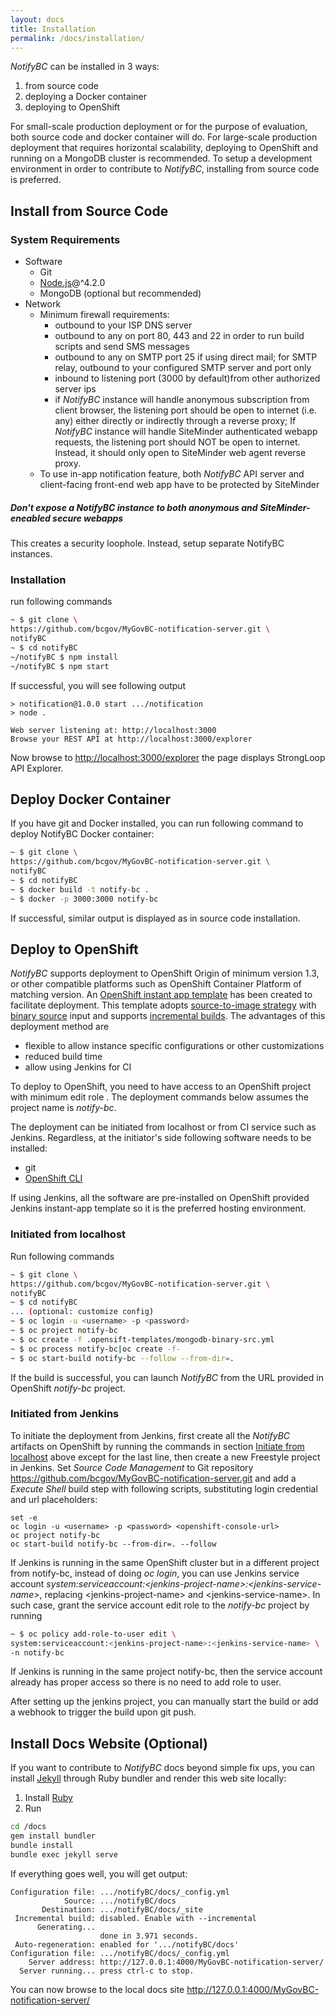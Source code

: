 ```yaml
---
layout: docs
title: Installation
permalink: /docs/installation/
---
```


*NotifyBC* can be installed in 3 ways:

  1. from source code 
  2. deploying a Docker container
  3. deploying to OpenShift
  
For small-scale production deployment or for the purpose of evaluation, both source code and docker container will do. For large-scale production deployment that requires horizontal scalability, deploying to OpenShift and running on a MongoDB cluster is recommended. To setup a development environment in order to contribute to *NotifyBC*, installing from source code is preferred.  

## Install from Source Code

### System Requirements
* Software
  * Git
  * [Node.js](https://nodejs.org)@^4.2.0
  * MongoDB (optional but recommended) 
* Network
  * Minimum firewall requirements:
    * outbound to your ISP DNS server  
    * outbound to any on port 80, 443 and 22 in order to run build scripts and send SMS messages
    * outbound to any on SMTP port 25 if using direct mail; for SMTP relay, outbound to your configured SMTP server and port only
    * inbound to listening port (3000 by default)from other authorized server ips
    * if *NotifyBC* instance will handle anonymous subscription from client browser, the listening port should be open to internet (i.e. any) either directly or indirectly through a reverse proxy; If *NotifyBC* instance will handle SiteMinder authenticated webapp requests, the listening port should NOT be open to internet. Instead, it should only open to SiteMinder web agent reverse proxy. 
  * To use in-app notification feature, both *NotifyBC* API server and client-facing front-end web app have to be protected by SiteMinder
<div class="note warning">
  <h5>Don't expose a NotifyBC instance to both anonymous and SiteMinder-eneabled secure webapps</h5>
  <p>This creates a security loophole. Instead, setup separate NotifyBC instances.</p>
</div>

### Installation
run following commands

```sh
~ $ git clone \
https://github.com/bcgov/MyGovBC-notification-server.git \
notifyBC
~ $ cd notifyBC
~/notifyBC $ npm install
~/notifyBC $ npm start
```

If successful, you will see following output

```
> notification@1.0.0 start .../notification
> node .

Web server listening at: http://localhost:3000
Browse your REST API at http://localhost:3000/explorer
```

Now browse to <a href="http://localhost:3000/explorer" target="_blank">http://localhost:3000/explorer</a> the page displays StrongLoop API Explorer.

## Deploy Docker Container
If you have git and Docker installed, you can run following command to deploy NotifyBC Docker container: 

```sh
~ $ git clone \
https://github.com/bcgov/MyGovBC-notification-server.git \
notifyBC
~ $ cd notifyBC
~ $ docker build -t notify-bc .
~ $ docker -p 3000:3000 notify-bc
```

If successful, similar output is displayed as in source code installation.  

## Deploy to OpenShift
*NotifyBC* supports deployment to OpenShift Origin of minimum version 1.3, or other compatible platforms such as OpenShift Container Platform of matching version. An [OpenShift instant app template](https://github.com/bcgov/MyGovBC-notification-server/blob/master/.opensift-templates/mongodb-binary-src.yml) has been created to facilitate deployment. This template adopts [source-to-image strategy](https://docs.openshift.org/latest/dev_guide/builds.html#using-secrets-s2i-strategy) with [binary source](https://docs.openshift.org/latest/dev_guide/builds.html#binary-source) input and supports [incremental builds](https://docs.openshift.org/latest/dev_guide/builds.html#incremental-builds). The advantages of this deployment method are

  * flexible to allow instance specific configurations or other customizations
  * reduced build time 
  * allow using Jenkins for CI

To deploy to OpenShift, you need to have access to an OpenShift project with minimum edit role . The deployment commands below assumes the project name is *notify-bc*. 

The deployment can be initiated from localhost or from CI service such as Jenkins. Regardless, at the initiator's side following software needs to be installed:

  * git 
  * [OpenShift CLI](https://docs.openshift.org/latest/cli_reference/index.html) 

If using Jenkins, all the software are pre-installed on OpenShift provided Jenkins instant-app template so it is the preferred hosting environment.

### Initiated from localhost 
Run following commands

```sh
~ $ git clone \
https://github.com/bcgov/MyGovBC-notification-server.git \
notifyBC
~ $ cd notifyBC
... (optional: customize config)
~ $ oc login -u <username> -p <password>
~ $ oc project notify-bc
~ $ oc create -f .opensift-templates/mongodb-binary-src.yml
~ $ oc process notify-bc|oc create -f-
~ $ oc start-build notify-bc --follow --from-dir=.
```

If the build is successful, you can launch *NotifyBC* from the URL provided in OpenShift *notify-bc* project. 

### Initiated from Jenkins

To initiate the deployment from Jenkins, first create all the *NotifyBC* artifacts on OpenShift by running the commands in section [Initiate from localhost](#initiate-from-localhost) above except for the last line, then create a new Freestyle project in Jenkins. Set *Source Code Management* to Git repository https://github.com/bcgov/MyGovBC-notification-server.git and add a *Execute Shell* build step with following scripts, substituting login credential and url placeholders:

```
set -e
oc login -u <username> -p <password> <openshift-console-url>
oc project notify-bc
oc start-build notify-bc --from-dir=. --follow
```

If Jenkins is running in the same OpenShift cluster but in a different project from notify-bc, instead of doing *oc login*, you can use Jenkins service account *system:serviceaccount:\<jenkins-project-name\>:\<jenkins-service-name\>*, replacing \<jenkins-project-name\> and \<jenkins-service-name\>. In such case, grant the service account edit role to the *notify-bc* project by running

```sh
~ $ oc policy add-role-to-user edit \
system:serviceaccount:<jenkins-project-name>:<jenkins-service-name> \
-n notify-bc
```

If Jenkins is running in the same project notify-bc, then the service account already has proper access so there is no need to add role to user. 

After setting up the jenkins project, you can manually start the build or add a webhook to trigger the build upon git push. 

## Install Docs Website (Optional)
If you want to contribute to *NotifyBC* docs beyond simple fix ups, you can install [Jekyll](https://jekyllrb.com/) through Ruby bundler and render this web site locally:

1. Install [Ruby](https://www.ruby-lang.org/en/documentation/installation/)
2. Run

```sh
cd /docs
gem install bundler
bundle install
bundle exec jekyll serve 
```

If everything goes well, you will get output:

```
Configuration file: .../notifyBC/docs/_config.yml
            Source: .../notifyBC/docs
       Destination: .../notifyBC/docs/_site
 Incremental build: disabled. Enable with --incremental
      Generating... 
                    done in 3.971 seconds.
 Auto-regeneration: enabled for '.../notifyBC/docs'
Configuration file: .../notifyBC/docs/_config.yml
    Server address: http://127.0.0.1:4000/MyGovBC-notification-server/
  Server running... press ctrl-c to stop.
```

You can now browse to the local docs site <a href="http://127.0.0.1:4000/MyGovBC-notification-server/" target="_blank">http://127.0.0.1:4000/MyGovBC-notification-server/</a>
